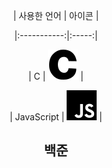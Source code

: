 <div align='center'>

| 사용한 언어 | 아이콘 |

|:-----------:|:-----:|

| C | ![C](https://github.com/SWARVY/Algorithm/raw/main/icons/c.svg) |

| JavaScript | ![JavaScript](https://github.com/SWARVY/Algorithm/raw/main/icons/javascript.svg) |

</div>
<div align='center'>

## 백준


</div>

